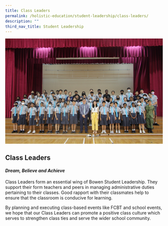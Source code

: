 ```yaml
---
title: Class Leaders
permalink: /holistic-education/student-leadership/class-leaders/
description: ""
third_nav_title: Student Leadership
---
```


![](/images/Holistic%20Education/Student%20Leadership/class%20leaders.jfif)

## Class Leaders 
#### *Dream, Believe and Achieve*

Class Leaders form an essential wing of Bowen Student Leadership. They support their form teachers and peers in managing administrative duties pertaining to their classes. Good rapport with their classmates help to ensure that the classroom is conducive for learning. 

By planning and executing class-based events like FCBT and school events, we hope that our Class Leaders can promote a positive class culture which serves to strengthen class ties and serve the wider school community.